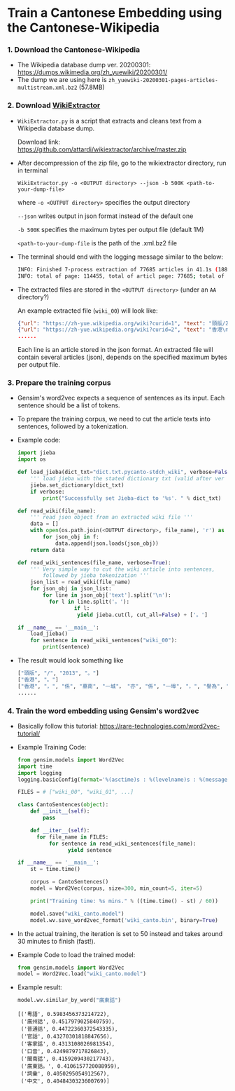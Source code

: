 

# Train a Cantonese Embedding using the Cantonese-Wikipedia

### 1. Download the Cantonese-Wikipedia

- The Wikipedia database dump ver. 20200301:  https://dumps.wikimedia.org/zh_yuewiki/20200301/ 
- The dump we are using here is `zh_yuewiki-20200301-pages-articles-multistream.xml.bz2` (57.8MB)

### 2. Download <a href="https://github.com/attardi/wikiextractor"> WikiExtractor </a> 

- `WikiExtractor.py` is a script that extracts and cleans text from a Wikipedia database dump. 

  Download link: https://github.com/attardi/wikiextractor/archive/master.zip

- After decompression of the zip file, go to the wikiextractor directory, run in terminal

  `WikiExtractor.py -o <OUTPUT directory> --json -b 500K <path-to-your-dump-file>`

  where
  `-o <OUTPUT directory>` specifies the output directory

  `--json` writes output in json format instead of the default one

  `-b 500K` specifies the maximum bytes per output file (default 1M)

  `<path-to-your-dump-file` is the path of the .xml.bz2 file

- The terminal should end with the logging message similar to the below: 

  ```bash
  INFO: Finished 7-process extraction of 77685 articles in 41.1s (1888.5 art/s)
  INFO: total of page: 114455, total of articl page: 77685; total of used articl page: 77685
  ```

- The extracted files are stored in the `<OUTPUT directory>` (under an `AA` directory?) 

  An example extracted file (`wiki_00`) will look like: 

  ```json
  {"url": "https://zh-yue.wikipedia.org/wiki?curid=1", "text": "頭版/2013\n", "id": "1", "title": "頭版/2013"}
  {"url": "https://zh-yue.wikipedia.org/wiki?curid=2", "text": "香港\n\n香港（，），係華南一城，亦係一埠，譽為國際大都會。...... 常見嘅街頭小食有雞蛋仔、蛋撻、咖喱魚蛋、燒賣、格仔餅等等，嘢飲就有絲襪奶茶，珍珠奶茶等等。\n", "id": "2", "title": "香港"}
  ......
  ```

  Each line is an article stored in the json format. An extracted file will contain several articles (json), depends on the specified maximum bytes per output file.   

### 3. Prepare the training corpus

- Gensim's word2vec expects a sequence of sentences as its input.  Each sentence should be a list of tokens.

- To prepare the training corpus, we need to cut the article texts into sentences, followed by a tokenization.

- Example code:

  ```python
  import jieba
  import os
  
  def load_jieba(dict_txt="dict.txt.pycanto-stdch_wiki", verbose=False):
      ''' load jieba with the stated dictionary txt (valid after ver 0.28) '''
      jieba.set_dictionary(dict_txt)
      if verbose:
          print("Successfully set Jieba-dict to '%s'. " % dict_txt)
  
  def read_wiki(file_name):
      ''' read json object from an extracted wiki file '''
      data = []
      with open(os.path.join(<OUTPUT directory>, file_name), 'r') as f:
          for json_obj in f:
              data.append(json.loads(json_obj))
      return data
  
  def read_wiki_sentences(file_name, verbose=True):
      ''' Very simple way to cut the wiki article into sentences,
          followed by jieba tokenization '''
      json_list = read_wiki(file_name)
      for json_obj in json_list:
          for line in json_obj['text'].split('\n'):
          	for l in line.split('。'):
                 	if l:
                     yield jieba.cut(l, cut_all=False) + ['。']
  
  if __name__ == '__main__':
      load_jieba()
      for sentence in read_wiki_sentences("wiki_00"):
          print(sentence)
  ```

- The result would look something like

  ```python
  ["頭版", "/", "2013", "。"]
  ["香港", "。"]
  ["香港", "，", "係", "華南", "一城"， "亦", "係", "一埠", "，", "譽為", "國際", "大都", "會", "。"]
  ......
  ```

### 4. Train the word embedding using Gensim's word2vec

- Basically follow this tutorial: https://rare-technologies.com/word2vec-tutorial/

- Example Training Code:

  ```python
  from gensim.models import Word2Vec
  import time
  import logging
  logging.basicConfig(format='%(asctime)s : %(levelname)s : %(message)s', level=logging.INFO)
  
  FILES = # ["wiki_00", "wiki_01", ...]
  
  class CantoSentences(object):
      def __init__(self):
          pass
  
      def __iter__(self):
      	for file_name in FILES:
          	for sentence in read_wiki_sentences(file_name):
                  yield sentence
  
  if __name__ == '__main__':
      st = time.time()
  
      corpus = CantoSentences()
      model = Word2Vec(corpus, size=300, min_count=5, iter=5)
  
      print("Training time: %s mins." % ((time.time() - st) / 60))
  
      model.save("wiki_canto.model")
      model.wv.save_word2vec_format('wiki_canto.bin', binary=True)
  ```

- In the actual training, the iteration is set to 50 instead and takes around 30 minutes to finish (fast!). 

- Example Code to load the trained model:

  ```python
  from gensim.models import Word2Vec
  model = Word2Vec.load("wiki_canto.model")
  ```

- Example result:

  ```python
  model.wv.similar_by_word("廣東話")
  ```

  ```
  [('粵語', 0.5983456373214722),
   ('廣州話', 0.4517979025840759),
   ('普通話', 0.44722360372543335),
   ('官話', 0.43270301818847656),
   ('客家話', 0.4313108026981354),
   ('口音', 0.4249879717826843),
   ('閩南話', 0.4159209430217743),
   ('廣東話。', 0.4106157720088959),
   ('詞彙', 0.4050295054912567),
   ('中文', 0.4048430323600769)]
  ```